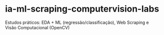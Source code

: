 # ia-ml-scraping-computervision-labs
Estudos práticos: EDA + ML (regressão/classificação), Web Scraping e Visão Computacional (OpenCV)
